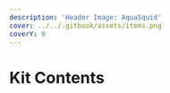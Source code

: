 ```yaml
---
description: 'Header Image: AquaSquid'
cover: ../../.gitbook/assets/items.png
coverY: 0
---
```


# Kit Contents

